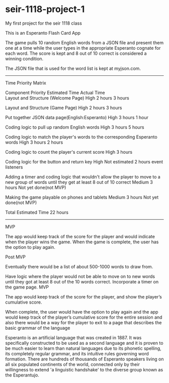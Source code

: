 # seir-1118-project-1
My first project for the seir 1118 class

This is an Esperanto Flash Card App

The game pulls 10 random English words from a JSON file and present them one at a time while the user types in the appropriate Esperanto cognate for each word. The score is kept and 8 out of 10 correct is considered a winning condition.

The JSON file that is used for the word list is kept at myjson.com.

***************************************************************************************************

Time Priority Matrix

Component	                                      Priority  	  Estimated Time	     Actual Time	 	 	 	 	 	 	 	 	 	 	 	 	 	 	 	 	 	 	 	 	 	 
Layout and Structure (Welcome Page)             	High        	2 hours	              3 hours


Layout and Structure (Game Page)	                High	        2 hours	              3 hours


Put together JSON data page(English:Esperanto)  	High	        3 hours	              1 hour


Coding logic to pull up random English words	    High	        3 hours	              5 hours


Coding logic to match the player's words 
to the corresponding Esperanto words              High	        3 hours	 	            2 hours


Coding logic to count the player's current
score                                             High	        3 hours	

Coding logic for the button and return key        High          Not estimated         2 hours
event listeners

Adding a timer and coding logic that wouldn't 
allow the player to move to a new group of words 
until they get at least 8 out of 10 correct       Medium      	3 hours	              Not yet done(not MVP)


Making the game playable on phones and tablets  	Medium	      3 hours	              Not yet done(not MVP)


Total Estimated Time	 	                                        22 hours	 

**************************************************************************************************


MVP

The app would keep track of the score for the player and would indicate when the player wins the game. When the game is complete, the user has the option to play again. 


Post MVP

Eventually there would be a list of about 500-1000 words to draw from.

Have logic where the player would not be able to move on to new words until they got at least 8 out of the 10 words correct. Incorporate a timer on the game page. MVP

The app would keep track of the score for the player, and show the player’s cumulative score. 

When complete, the user would have the option to play again and the app would keep track of the player’s cumulative score for the entire session and also there would be a way for the player to exit to a page that describes the basic grammar of the language



Esperanto is an artificial language that was created in 1887. It was specifically constructed to be used as a second language and it is proven to be much easier to learn than natural languages due to its phonetic spelling, its completely regular grammar, and its intuitive rules governing word formation. There are hundreds of thousands of Esperanto speakers living on all six populated continents of the world, connected only by their willingness to extend 'a linguistic handshake' to the diverse group known as the Esperantujo.
